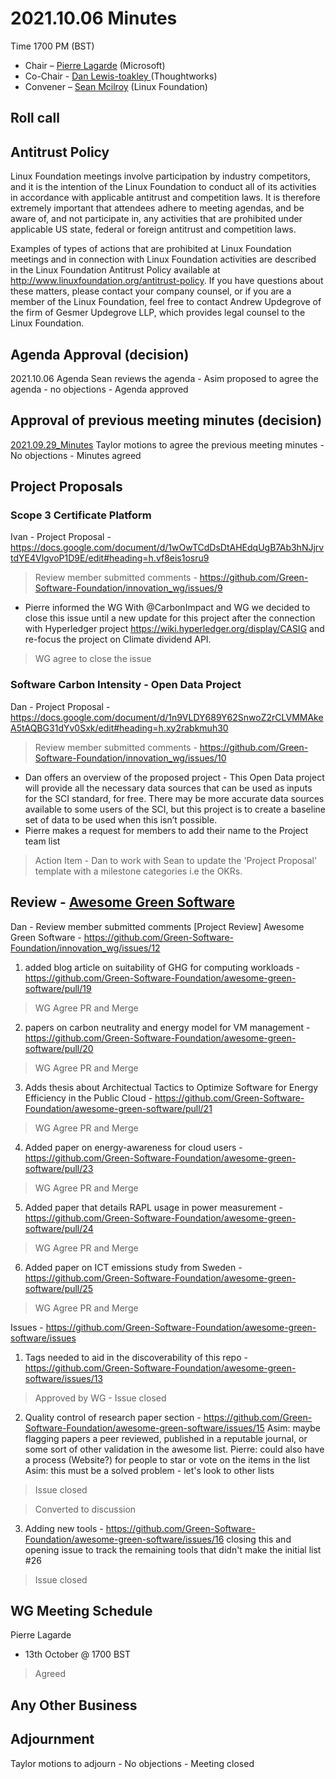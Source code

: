 # 2021.10.06 Minutes
Time 1700 PM (BST)

- Chair – [Pierre Lagarde](https://www.linkedin.com/in/pierlag/) (Microsoft) 
- Co-Chair - [Dan Lewis-toakley ](https://www.linkedin.com/in/danlewistoakley/) (Thoughtworks)
- Convener – [Sean Mcilroy](https://www.linkedin.com/in/sean-mcilroy-bb3b5548/) (Linux Foundation)
  
## Roll call 
  
## Antitrust Policy
Linux Foundation meetings involve participation by industry competitors, and it is the intention of the Linux Foundation to conduct 
all of its activities in accordance with applicable antitrust and competition laws. 
It is therefore extremely important that attendees adhere to meeting agendas, and be aware of, and not participate in, any activities 
that are prohibited under applicable US state, federal or foreign antitrust and competition laws.

Examples of types of actions that are prohibited at Linux Foundation meetings and in connection with Linux Foundation activities are 
described in the Linux Foundation Antitrust Policy available at http://www.linuxfoundation.org/antitrust-policy. 
If you have questions about these matters, please contact your company counsel, or if you are a member of the Linux Foundation, 
feel free to contact Andrew Updegrove of the firm of Gesmer Updegrove LLP, which provides legal counsel to the Linux Foundation.
  
## Agenda Approval (decision) 
2021.10.06 Agenda
Sean reviews the agenda - Asim proposed to agree the agenda - no objections - Agenda approved
  
## Approval of previous meeting minutes (decision)
[2021.09.29_Minutes](https://github.com/Green-Software-Foundation/innovation_wg/blob/main/Agenda_Minutes/20210929_Minutes.md)
Taylor motions to agree the previous meeting minutes - No objections - Minutes agreed

## Project Proposals

### Scope 3 Certificate Platform

Ivan - Project Proposal - https://docs.google.com/document/d/1wOwTCdDsDtAHEdqUgB7Ab3hNJjrvtdYE4VlgvoP1D9E/edit#heading=h.vf8eis1osru9
 
> Review member submitted comments - https://github.com/Green-Software-Foundation/innovation_wg/issues/9

- Pierre informed the WG With @CarbonImpact and WG we decided to close this issue until a new update for this project after the connection with Hyperledger project https://wiki.hyperledger.org/display/CASIG and re-focus the project on Climate dividend API.
> WG agree to close the issue
> 
### Software Carbon Intensity - Open Data Project

Dan - Project Proposal - https://docs.google.com/document/d/1n9VLDY689Y62SnwoZ2rCLVMMAkeA5tAQBG31dYv0Sxk/edit#heading=h.xy2rabkmuh30
> Review member submitted comments - https://github.com/Green-Software-Foundation/innovation_wg/issues/10

- Dan offers an overview of the proposed project - This Open Data project will provide all the necessary data sources that can be used as inputs for the SCI standard, for free. There may be more accurate data sources available to some users of the SCI, but this project is to create a baseline set of data to be used when this isn’t possible.
- Pierre makes a request for members to add their name to the Project team list
> Action Item - Dan to work with Sean to update the 'Project Proposal' template with a milestone categories i.e the OKRs. 

## Review - [Awesome Green Software](https://github.com/Green-Software-Foundation/awesome-green-software)

Dan - Review member submitted comments
[Project Review] Awesome Green Software - https://github.com/Green-Software-Foundation/innovation_wg/issues/12

 1. added blog article on suitability of GHG for computing workloads - https://github.com/Green-Software-Foundation/awesome-green-software/pull/19
> WG Agree PR and Merge

 2. papers on carbon neutrality and energy model for VM management - https://github.com/Green-Software-Foundation/awesome-green-software/pull/20
> WG Agree PR and Merge

3. Adds thesis about Architectual Tactics to Optimize Software for Energy Efficiency in the Public Cloud - https://github.com/Green-Software-Foundation/awesome-green-software/pull/21
> WG Agree PR and Merge

4. Added paper on energy-awareness for cloud users - https://github.com/Green-Software-Foundation/awesome-green-software/pull/23
> WG Agree PR and Merge

5. Added paper that details RAPL usage in power measurement - https://github.com/Green-Software-Foundation/awesome-green-software/pull/24
> WG Agree PR and Merge

6. Added paper on ICT emissions study from Sweden - https://github.com/Green-Software-Foundation/awesome-green-software/pull/25
> WG Agree PR and Merge


Issues - https://github.com/Green-Software-Foundation/awesome-green-software/issues

1. Tags needed to aid in the discoverability of this repo - https://github.com/Green-Software-Foundation/awesome-green-software/issues/13
> Approved by WG - Issue closed

2. Quality control of research paper section - https://github.com/Green-Software-Foundation/awesome-green-software/issues/15
Asim: maybe flagging papers a peer reviewed, published in a reputable journal, or some sort of other validation in the awesome list.
Pierre: could also have a process (Website?) for people to star or vote on the items in the list
Asim: this must be a solved problem - let's look to other lists
> Issue closed

> Converted to discussion

3. Adding new tools - https://github.com/Green-Software-Foundation/awesome-green-software/issues/16
closing this and opening issue to track the remaining tools that didn't make the initial list #26
> Issue closed

## WG Meeting Schedule
Pierre Lagarde
- 13th October @ 1700 BST

> Agreed

## Any Other Business

## Adjournment

Taylor motions to adjourn - No objections - Meeting closed
